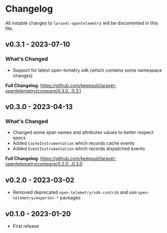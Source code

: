 # Changelog

All notable changes to `laravel-opentelemetry` will be documented in this file.

## v0.3.1 - 2023-07-10

### What's Changed

- Support for latest open-temetry sdk (which contains some namespace changes)

**Full Changelog**: https://github.com/keepsuit/laravel-opentelemetry/compare/0.3.0...0.3.1

## v0.3.0 - 2023-04-13

### What's Changed

- Changed some span names and attributes values to better respect specs
- Added `CacheInstrumentation` which records cache events
- Added `EventInstrumentation` which records dispatched events

**Full Changelog**: https://github.com/keepsuit/laravel-opentelemetry/compare/0.2.0...0.3.0

## v0.2.0 - 2023-03-02

- Removed deprecated `open-telemetry/sdk-contrib` and use `open-telemetry/exporter-*` packages

## v0.1.0 - 2023-01-20

- First release

